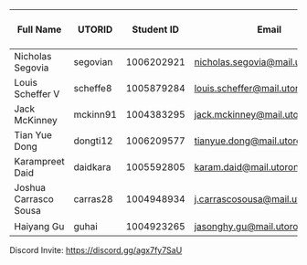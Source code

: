 | Full Name | UTORID | Student ID | Email | Best Way to Contact | Discord Username|
|-----------|--------|------------|-------|---------------------|------------------|
|Nicholas Segovia | segovian | 1006202921 | nicholas.segovia@mail.utoronto.ca | discord | stug564#9054|
|Louis Scheffer V | scheffe8 | 1005879284 | louis.scheffer@mail.utoronto.ca | discord | The Neon Narwhal#6421|
|Jack McKinney | mckinn91 | 1004383295 | jack.mckinney@mail.utoronto.ca | discord | Jackimus#8634 |
|Tian Yue Dong | dongti12 | 1006209577 | tianyue.dong@mail.utoronto.ca | discord | Joker1812#5852 |
|Karampreet Daid | daidkara | 1005592805 | karam.daid@mail.utoronto.ca | discord | agdisc#6082 |
|Joshua Carrasco Sousa | carras28 | 1004948934 | j.carrascosousa@mail.utoronto.ca | discord | asdy#1862 |
|Haiyang Gu | guhai | 1004923265 | jasonghy.gu@mail.utoronto.ca | discord | ( > ω・)ゞ#5428 |

Discord Invite: https://discord.gg/agx7fy7SaU
